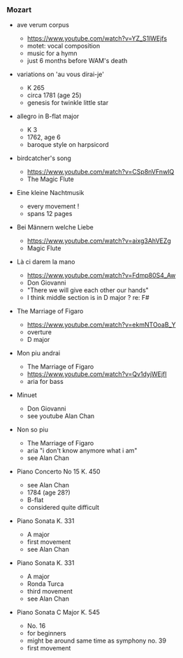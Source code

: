 
### Mozart

* ave verum corpus
    - https://www.youtube.com/watch?v=YZ_S1lWEjfs
    - motet: vocal composition
    - music for a hymn
    - just 6 months before WAM's death 

* variations on 'au vous dirai-je'
    - K 265
    - circa 1781 (age 25) 
    - genesis for twinkle little star

* allegro in B-flat major
    - K 3
    - 1762, age 6 
    - baroque style on harpsicord

* birdcatcher's song
    - https://www.youtube.com/watch?v=CSp8nVFnwIQ
    - The Magic Flute 

* Eine kleine Nachtmusik
    - every movement !
    - spans 12 pages 

* Bei Männern welche Liebe
    - https://www.youtube.com/watch?v=aixg3AhVEZg
    - Magic Flute

* Là ci darem la mano
    - https://www.youtube.com/watch?v=Fdmp80S4_Aw
    - Don Giovanni
    - "There we will give each other our hands"
    - I think middle section is in D major ? re: F#

* The Marriage of Figaro
    - https://www.youtube.com/watch?v=ekmNTOoaB_Y
    - overture
    - D major

* Mon piu andrai
    - The Marriage of Figaro
    - https://www.youtube.com/watch?v=Qv1dyjWEjfI 
    - aria for bass

* Minuet
    - Don Giovanni
    - see youtube Alan Chan
 
* Non so piu
    - The Marriage of Figaro
    - aria "i don't know anymore what i am"
    - see Alan Chan  

* Piano Concerto No 15 K. 450
    - see Alan Chan
    - 1784 (age 28?) 
    - B-flat
    - considered quite difficult

* Piano Sonata K. 331
    - A major
    - first movement
    - see Alan Chan

* Piano Sonata K. 331
    - A major
    - Ronda Turca
    - third movement
    - see Alan Chan

* Piano Sonata C Major K. 545
    - No. 16
    - for beginners
    - might be around same time as symphony no. 39
    - first movement

